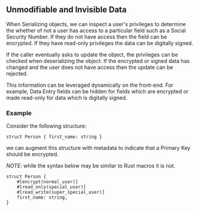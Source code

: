 ## Unmodifiable and Invisible Data

When Serializing objects, we can inspect a user's privileges
to determine the whether of not a user has access to a particular 
field such as a Social Security Number. If they do not have access
then the field can be encrypted. If they have read-only privileges
the data can be digitally signed.

If the caller eventually asks to update the object, the privileges
can be checked when deserializing the object. If the encrypted or 
signed data has changed and the user does not have access then the 
update can be rejected.

This information can be leveraged dynamically on the front-end.
For example, Data Entry fields can be hidden for fields which are 
encrypted or made read-only for data which is digitally signed. 


### Example

Consider the following structure:

    struct Person { first_name: string }

we can augment this structure with metadata to indicate that a Primary Key should be encrypted.

_NOTE_: while the syntax below may be similar to Rust macros it is not.

    struct Person {
        #[encrypt(normal_user)]
        #[read_only(special_user)]
        #[read_write(super_special_user)]
        first_name: string,
    }
